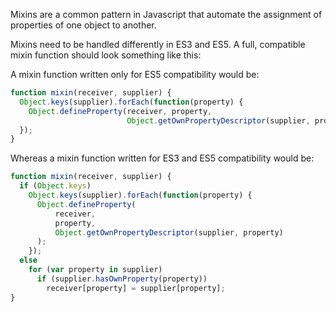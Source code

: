 Mixins are a common pattern in Javascript that automate the assignment of properties of one object to another.

Mixins need to be handled differently in ES3 and ES5. A full, compatible mixin function should look something like this:

A mixin function written only for ES5 compatibility would be:

```javascript
function mixin(receiver, supplier) {
  Object.keys(supplier).forEach(function(property) {
    Object.defineProperty(receiver, property,
                          Object.getOwnPropertyDescriptor(supplier, property));
  });
}
```

Whereas a mixin function written for ES3 and ES5 compatibility would be:

```javascript
function mixin(receiver, supplier) {
  if (Object.keys)
    Object.keys(supplier).forEach(function(property) {
      Object.defineProperty(
          receiver,
          property,
          Object.getOwnPropertyDescriptor(supplier, property)
      );
    });
  else
    for (var property in supplier)
      if (supplier.hasOwnProperty(property))
        receiver[property] = supplier[property];
}
```
